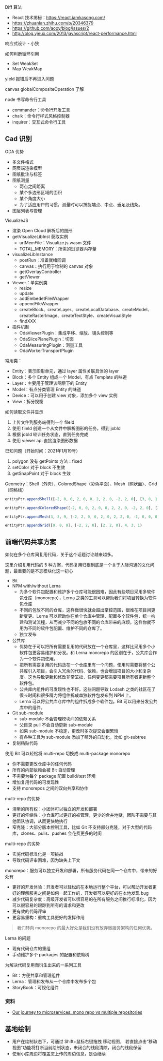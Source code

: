 Diff 算法
* React 技术揭秘：https://react.iamkasong.com/
* https://zhuanlan.zhihu.com/p/20346379
* https://github.com/aooy/blog/issues/2
* http://blog.vjeux.com/2013/javascript/react-performance.html

响应式设计 - 小狄

如何判断循环引用
* Set WeakSet
* Map WeakMap

yield 报错后不再进入问题

canvas globalCompositeOperation 了解

node 书写命令行工具
* commander：命令行开发工具
* chalk：命令行样式风格控制器
* inquirer：交互式命令行工具

## Cad 识别
ODA 优势
* 多文件格式
* 网页端渲染模型
* 图纸批注与标签
* 图纸测量
  * 两点之间距离
  * 某个多边形区域的面积
  * 某个角度大小
  * 为了适应用户的习惯，测量时可以捕捉端点、中点、垂足及线条。
* 图层列表与管理

VisualizeJS
* 渲染 Open Cloud 解析后的图形
* getVisualizeLibInst 获取实例
  * urlMemFile：Visualize.js.wasm 文件
  * TOTAL_MEMORY：所需的浏览器内存量
* visualizeLibInstance
  * postRun：准备就绪回调
  * canvas：执行用于绘制的 canvas 对象
  * getOverlayController
  * getViewer
* Viewer：单实例类
  * resize
  * update
  * addEmbedetFileWrapper
  * appendFileWrapper
  * createBlock、createLayer、createLocalDatabase、createModel、createRasterImage、createTextStyle、createVisualStyle
  * findXXX
* 插件机制
  * OdaViewerPlugin：集成平移、缩放、镜头控制等
  * OdaSlicePlanePlugin：切面
  * OdaMeasuringPlugin：测量工具
  * OdaWorkerTransportPlugin

常用类：
* Entity：表示图形单元，通过 layer 属性关联具体的 layer
* Block：多个 Entity 组成一个 Model，有点 Template 的味道
* Layer：主要用于管理该图层下的 Entity
* Model：有点分类管理 Entity 的味道
* Device：可以用于创建 view 对象，添加多个 view 实例
* View：拆分视窗

如何读取文件并显示
1. 上传文件到服务端得到一个 fileId
2. 使用 fileId 创建一个从文件中解析图形的任务，得到 jobId
3. 根据 jobId 轮训任务状态，直到任务完成
4. 使用 viewer api 直接渲染图形数据

已知问题（开始时间：2021年1月19号）
1. polygon 没有 getPoints 方法：fixed
2. setColor 对于 block 不生效
3. getSnapPoint 对于 block 生效

Geometry：Shell（外壳）、ColoredShape（彩色平面）、Mesh（网状面）、Grid（网格线）
```js
entityPtr.appendShell([-2, 0, 0, 2, 0, 0, 2, 2, 0, -2, 2, 0], [3, 0, 1, 2, 3, 2, 3, 0])

entityPtr.appendColoredShape([-2, 0, 0, 2, 0, 0, 2, 2, 0, -2, 2, 0], [3, 0, 1, 2, 3, 2, 3, 0])

entityPtr.appendMesh(3, 3, 9, [-2, 2, 0, 0, 2, 0, 2, 2, 0, -2, 0, 0, 0, 0, 0, 2, 0, 0, -2, -2, 0, 0, -2, 0, 2, -2, 0])

entityPtr.appendGrid([0, 0, 0], [-2, 2, 0], [2, 2, 0], 4, 3, 1)
```

## 前端代码共享方案
如何在多个仓库间复用代码，关于这个话题讨论越来越多。

这里介绍复用代码的 5 种方案，代码复用归根到底是一个关于人际沟通的文化问题，最重要的是不忘模块化这一初心
* Bit
* NPM with/without Lerna
  * 为多个软件包配置和维护多个仓库可能很困难，因此有些项目采用多软件包仓库（monorepo），Lerna 之类的工具可以帮助我们将项目转换为软件包仓库
  * 不同的包放不同的仓库，这样做很快就会超出掌控范围，很难在项目间更新变更。Lerna 可以帮助你在单个仓库中管理、配置多个软件包，统一构建和测试流程，从而减少不同的包放不同的仓库带来的麻烦。这样你就不用为不同的软件包配置、维护不同的仓库了。
  * 独立发布
* 公共库
  * 优势在于可以把所有需要复用的代码放在一个仓库里，这样比采用多个小软件包更容易维护和分发。和 Lerna monorepo 的区别在于，公共库会作为一个软件包使用。
  * 把所有需要复用的代码放在一个仓库里有一个问题，使用时需要将整个公共库引入项目，会引入冗余的代码、依赖，也会增加项目的大小和复杂度。这也导致更新和修改非常笨拙，任何变更都需要项目所有者更新整个软件包。
  * 公共库内组件的可发现性也不好。这些问题导致 Lodash 之类的社区花了很长时间和很多精力将组件拆成单独软件包发布到 NPM 上。
  * Lerna 可以将公共库仓库中的组件拆成多个软件包。Bit 可以用来分发公共库中的组件。
* Git sub-module
  * sub-module 不会管理模块间的依赖关系
  * 父目录 pull 不会自动更新 sub-module
  * 如果 sub-module 不稳定，更改时多次提交会很繁琐
  * 有各种工具为 sub-module 添加了额外的自动化，比如 git-subtree
* 复制粘贴代码

使用 Bit 可以轻松将 multi-repo 切换成 multi-package monorepo
* 你不需要更改仓库中的任何代码
* 所有的内部依赖会被 Bit 自动管理
* 不需要为每个 package 配置 build/test 环境
* 增加复用代码的可发现性
* 支持 monorepos 之间的双向共享和协作

multi-repo 的优势
* 清晰的所有权：小团体可以独立的开发和部署
* 更好的伸缩性：小仓库可以更好的被管理，更少的合并地狱，团队不需要与其他团队协调，从而更快地执行
* 窄克隆：大部分版本控制工具，比如 Git 不支持部分克隆，对于大型的代码库，clones、pulls、pushes 会花费更多的时间

multi-repo 的劣势
* 实施代码标准化是一项挑战
* 导致代码评审困难，因为缺失上下文

monorepo：服务可以独立开发和部署，所有服务代码在同一个仓库中，带来的好处有
* 更好的开发体验：开发者可以轻松的在本地运行整个平台，可以帮助开发者更好的理解服务之间是如何一起工作的，开发者可以更好的在本地发现 bug
* 减少代码复杂度：高级开发者可以很容易的在所有服务之间推行标准化，因为可以很容易的跟踪到所有的请求和更改
* 更有效的代码评审
* 更容易重构：重构工具更好的发挥作用

> 我们转向 monorepo 的最大好处是我们没有放弃微服务架构的任何优势。

Lerna 的问题
* 现有代码仓库的重组
* 手动维护多个 packages 的配置和依赖树

为解决代码复用而衍生出来的一系列工具
* Bit：方便共享和管理组件
* Lerna：管理和发布从一个仓库中发布多个包
* StoryBook：可视化组件

### 资料
* [Our journey to microservices: mono repo vs multiple repositories](http://blog.shippable.com/our-journey-to-microservices-and-a-mono-repository)

## 基地绘制
* 用户在绘制状态下，可通过 Shift+鼠标右键拖拽 移动视图， 若直接点击“移动视图”功能将打断当前绘制状态，未闭合的线段清除，闭合的线段保留
* 使用小库周边将覆盖您上传的周边信息，是否继续